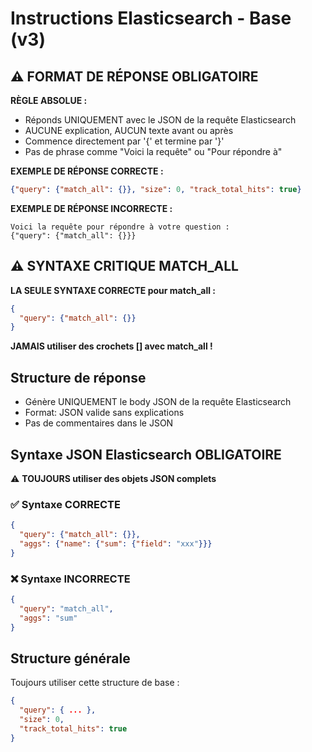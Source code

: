 # Instructions Elasticsearch - Base (v3)

## ⚠️ FORMAT DE RÉPONSE OBLIGATOIRE

**RÈGLE ABSOLUE :**
- Réponds UNIQUEMENT avec le JSON de la requête Elasticsearch
- AUCUNE explication, AUCUN texte avant ou après
- Commence directement par '{' et termine par '}'
- Pas de phrase comme "Voici la requête" ou "Pour répondre à"

**EXEMPLE DE RÉPONSE CORRECTE :**
```json
{"query": {"match_all": {}}, "size": 0, "track_total_hits": true}
```

**EXEMPLE DE RÉPONSE INCORRECTE :**
```
Voici la requête pour répondre à votre question :
{"query": {"match_all": {}}}
```

## ⚠️ SYNTAXE CRITIQUE MATCH_ALL

**LA SEULE SYNTAXE CORRECTE pour match_all :**
```json
{
  "query": {"match_all": {}}
}
```

**JAMAIS utiliser des crochets [] avec match_all !**

## Structure de réponse

- Génère UNIQUEMENT le body JSON de la requête Elasticsearch
- Format: JSON valide sans explications
- Pas de commentaires dans le JSON

## Syntaxe JSON Elasticsearch OBLIGATOIRE

⚠️ **TOUJOURS utiliser des objets JSON complets**

### ✅ Syntaxe CORRECTE
```json
{
  "query": {"match_all": {}},
  "aggs": {"name": {"sum": {"field": "xxx"}}}
}
```

### ❌ Syntaxe INCORRECTE
```json
{
  "query": "match_all",
  "aggs": "sum"
}
```

## Structure générale

Toujours utiliser cette structure de base :
```json
{
  "query": { ... },
  "size": 0,
  "track_total_hits": true
}
```
